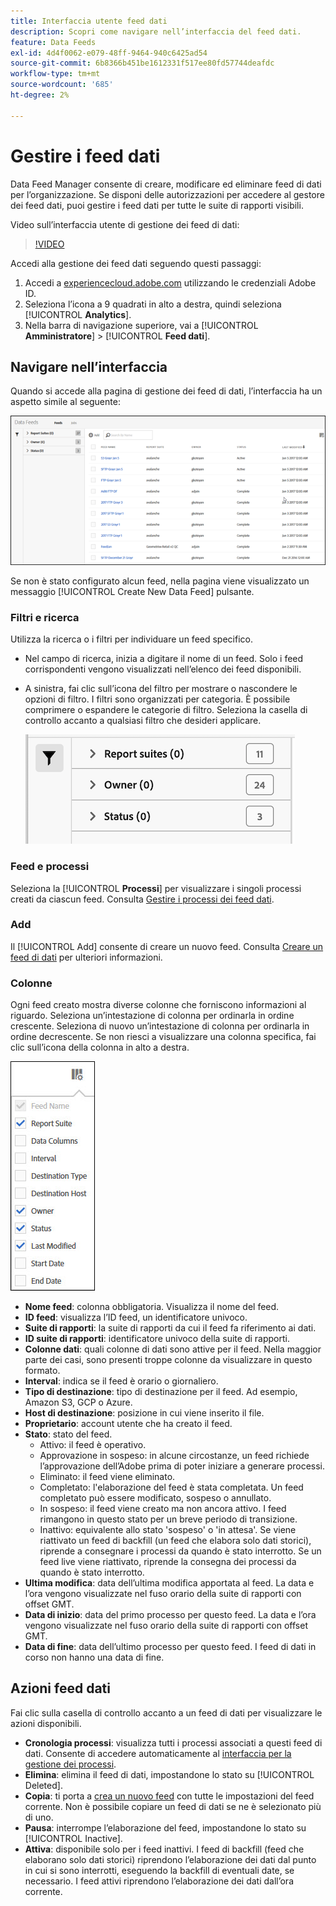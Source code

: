 ```yaml
---
title: Interfaccia utente feed dati
description: Scopri come navigare nell’interfaccia del feed dati.
feature: Data Feeds
exl-id: 4d4f0062-e079-48ff-9464-940c6425ad54
source-git-commit: 6b8366b451be1612331f517ee80fd57744deafdc
workflow-type: tm+mt
source-wordcount: '685'
ht-degree: 2%

---
```


# Gestire i feed dati

Data Feed Manager consente di creare, modificare ed eliminare feed di dati per l’organizzazione. Se disponi delle autorizzazioni per accedere al gestore dei feed dati, puoi gestire i feed dati per tutte le suite di rapporti visibili.

Video sull’interfaccia utente di gestione dei feed di dati:

>[!VIDEO](https://video.tv.adobe.com/v/25452/?quality=12)

Accedi alla gestione dei feed dati seguendo questi passaggi:

1. Accedi a [experiencecloud.adobe.com](https://experiencecloud.adobe.com) utilizzando le credenziali Adobe ID.
1. Seleziona l’icona a 9 quadrati in alto a destra, quindi seleziona [!UICONTROL **Analytics**].
1. Nella barra di navigazione superiore, vai a [!UICONTROL **Amministratore**] > [!UICONTROL **Feed dati**].

## Navigare nell’interfaccia

Quando si accede alla pagina di gestione dei feed di dati, l’interfaccia ha un aspetto simile al seguente:

![Feed dati](assets/feeds.png)

Se non è stato configurato alcun feed, nella pagina viene visualizzato un messaggio [!UICONTROL Create New Data Feed] pulsante.

### Filtri e ricerca

Utilizza la ricerca o i filtri per individuare un feed specifico.

* Nel campo di ricerca, inizia a digitare il nome di un feed. Solo i feed corrispondenti vengono visualizzati nell’elenco dei feed disponibili.

* A sinistra, fai clic sull’icona del filtro per mostrare o nascondere le opzioni di filtro. I filtri sono organizzati per categoria. È possibile comprimere o espandere le categorie di filtro. Seleziona la casella di controllo accanto a qualsiasi filtro che desideri applicare.

  ![Filtro](assets/filters.png)

### Feed e processi

Seleziona la [!UICONTROL **Processi**] per visualizzare i singoli processi creati da ciascun feed. Consulta [Gestire i processi dei feed dati](df-manage-jobs.md).

### Add

Il [!UICONTROL Add] consente di creare un nuovo feed. Consulta [Creare un feed di dati](create-feed.md) per ulteriori informazioni.

### Colonne

Ogni feed creato mostra diverse colonne che forniscono informazioni al riguardo. Seleziona un’intestazione di colonna per ordinarla in ordine crescente. Seleziona di nuovo un’intestazione di colonna per ordinarla in ordine decrescente. Se non riesci a visualizzare una colonna specifica, fai clic sull’icona della colonna in alto a destra.

![Icona colonna](assets/cols.jpg)

* **Nome feed**: colonna obbligatoria. Visualizza il nome del feed.
* **ID feed**: visualizza l’ID feed, un identificatore univoco.
* **Suite di rapporti**: la suite di rapporti da cui il feed fa riferimento ai dati.
* **ID suite di rapporti**: identificatore univoco della suite di rapporti.
* **Colonne dati**: quali colonne di dati sono attive per il feed. Nella maggior parte dei casi, sono presenti troppe colonne da visualizzare in questo formato.
* **Interval**: indica se il feed è orario o giornaliero.
* **Tipo di destinazione**: tipo di destinazione per il feed. Ad esempio, Amazon S3, GCP o Azure.
* **Host di destinazione**: posizione in cui viene inserito il file.
* **Proprietario**: account utente che ha creato il feed.
* **Stato**: stato del feed.
   * Attivo: il feed è operativo.
   * Approvazione in sospeso: in alcune circostanze, un feed richiede l’approvazione dell’Adobe prima di poter iniziare a generare processi.
   * Eliminato: il feed viene eliminato.
   * Completato: l&#39;elaborazione del feed è stata completata. Un feed completato può essere modificato, sospeso o annullato.
   * In sospeso: il feed viene creato ma non ancora attivo. I feed rimangono in questo stato per un breve periodo di transizione.
   * Inattivo: equivalente allo stato &#39;sospeso&#39; o &#39;in attesa&#39;. Se viene riattivato un feed di backfill (un feed che elabora solo dati storici), riprende a consegnare i processi da quando è stato interrotto. Se un feed live viene riattivato, riprende la consegna dei processi da quando è stato interrotto.
* **Ultima modifica**: data dell’ultima modifica apportata al feed. La data e l’ora vengono visualizzate nel fuso orario della suite di rapporti con offset GMT.
* **Data di inizio**: data del primo processo per questo feed. La data e l’ora vengono visualizzate nel fuso orario della suite di rapporti con offset GMT.
* **Data di fine**: data dell’ultimo processo per questo feed. I feed di dati in corso non hanno una data di fine.

## Azioni feed dati

Fai clic sulla casella di controllo accanto a un feed di dati per visualizzare le azioni disponibili.

* **Cronologia processi**: visualizza tutti i processi associati a questi feed di dati. Consente di accedere automaticamente al [interfaccia per la gestione dei processi](df-manage-jobs.md).
* **Elimina**: elimina il feed di dati, impostandone lo stato su [!UICONTROL Deleted].
* **Copia**: ti porta a [crea un nuovo feed](create-feed.md) con tutte le impostazioni del feed corrente. Non è possibile copiare un feed di dati se ne è selezionato più di uno.
* **Pausa**: interrompe l’elaborazione del feed, impostandone lo stato su [!UICONTROL Inactive].
* **Attiva**: disponibile solo per i feed inattivi. I feed di backfill (feed che elaborano solo dati storici) riprendono l’elaborazione dei dati dal punto in cui si sono interrotti, eseguendo la backfill di eventuali date, se necessario. I feed attivi riprendono l’elaborazione dei dati dall’ora corrente.
